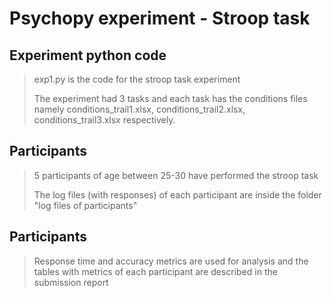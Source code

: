 # Psychopy experiment - Stroop task

## Experiment python code

> exp1.py is the code for the stroop task experiment
>
> The experiment had 3 tasks and each task has the conditions files namely conditions_trail1.xlsx, conditions_trail2.xlsx, conditions_trail3.xlsx respectively.

## Participants

> 5 participants of age between 25-30 have performed the stroop task
>
> The log files (with responses) of each participant are inside the folder "log files of participants"

## Participants

> Response time and accuracy metrics are used for analysis and the tables with metrics of each participant are described in the submission report
